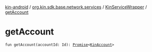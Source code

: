 [kin-android](../../index.md) / [org.kin.sdk.base.network.services](../index.md) / [KinServiceWrapper](index.md) / [getAccount](./get-account.md)

# getAccount

`fun getAccount(accountId: Id): `[`Promise`](../../org.kin.sdk.base.tools/-promise/index.md)`<`[`KinAccount`](../../org.kin.sdk.base.models/-kin-account/index.md)`>`